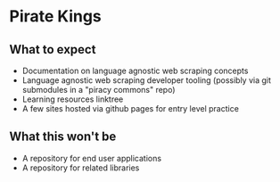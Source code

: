 # Pirate Kings

## What to expect

- Documentation on language agnostic web scraping concepts
- Language agnostic web scraping developer tooling 
  (possibly via git submodules in a "piracy commons" repo)
- Learning resources linktree
- A few sites hosted via github pages for entry level practice

## What this won't be

- A repository for end user applications
- A repository for related libraries
